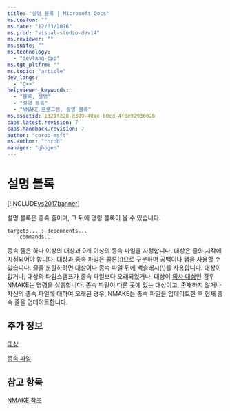 ```yaml
---
title: "설명 블록 | Microsoft Docs"
ms.custom: ""
ms.date: "12/03/2016"
ms.prod: "visual-studio-dev14"
ms.reviewer: ""
ms.suite: ""
ms.technology: 
  - "devlang-cpp"
ms.tgt_pltfrm: ""
ms.topic: "article"
dev_langs: 
  - "C++"
helpviewer_keywords: 
  - "블록, 설명"
  - "설명 블록"
  - "NMAKE 프로그램, 설명 블록"
ms.assetid: 1321f228-d389-40ac-b0cd-4f6e9293602b
caps.latest.revision: 7
caps.handback.revision: 7
author: "corob-msft"
ms.author: "corob"
manager: "ghogen"
---
```

# 설명 블록
[!INCLUDE[vs2017banner](../assembler/inline/includes/vs2017banner.md)]

설명 블록은 종속 줄이며, 그 뒤에 명령 블록이 올 수 있습니다.  
  
```  
targets... : dependents...  
    commands...  
```  
  
 종속 줄은 하나 이상의 대상과 0개 이상의 종속 파일을 지정합니다.  대상은 줄의 시작에 지정되어야 합니다.  대상과 종속 파일은 콜론\(:\)으로 구분하며 공백이나 탭을 사용할 수 있습니다.  줄을 분할하려면 대상이나 종속 파일 뒤에 백슬래시\(\\\)를 사용합니다.  대상이 없거나, 대상의 타임스탬프가 종속 파일보다 오래되었거나, 대상이 [의사 대상](../build/pseudotargets.md)인 경우 NMAKE는 명령을 실행합니다.  종속 파일이 다른 곳에 있는 대상이고, 존재하지 않거나 자신의 종속 파일에 대하여 오래된 경우, NMAKE는 종속 파일을 업데이트한 후 현재 종속 줄을 업데이트합니다.  
  
## 추가 정보  
 [대상](../build/targets.md)  
  
 [종속 파일](../build/dependents.md)  
  
## 참고 항목  
 [NMAKE 참조](../build/nmake-reference.md)